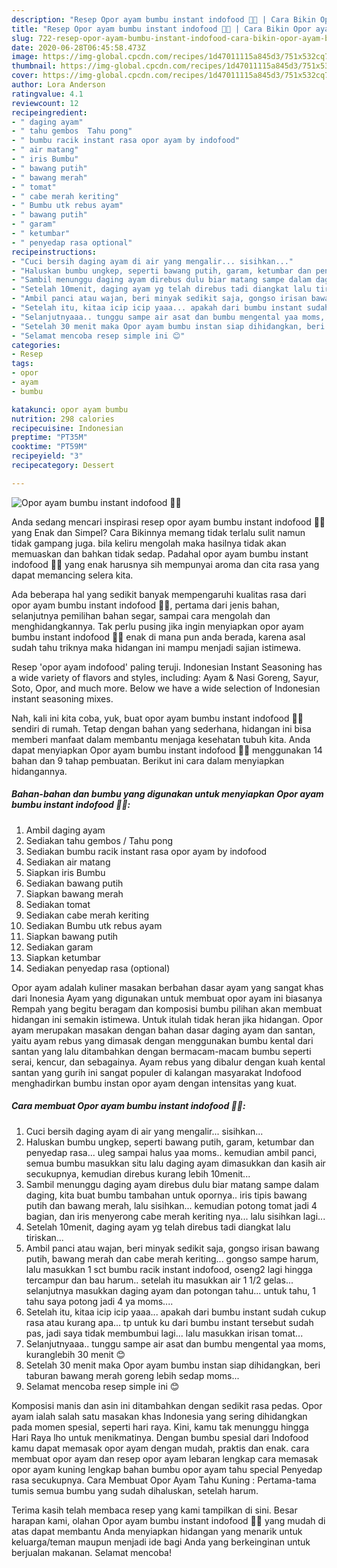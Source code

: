 ```yaml
---
description: "Resep Opor ayam bumbu instant indofood 👩‍🍳 | Cara Bikin Opor ayam bumbu instant indofood 👩‍🍳 Yang Lezat"
title: "Resep Opor ayam bumbu instant indofood 👩‍🍳 | Cara Bikin Opor ayam bumbu instant indofood 👩‍🍳 Yang Lezat"
slug: 722-resep-opor-ayam-bumbu-instant-indofood-cara-bikin-opor-ayam-bumbu-instant-indofood-yang-lezat
date: 2020-06-28T06:45:58.473Z
image: https://img-global.cpcdn.com/recipes/1d47011115a845d3/751x532cq70/opor-ayam-bumbu-instant-indofood-👩🍳-foto-resep-utama.jpg
thumbnail: https://img-global.cpcdn.com/recipes/1d47011115a845d3/751x532cq70/opor-ayam-bumbu-instant-indofood-👩🍳-foto-resep-utama.jpg
cover: https://img-global.cpcdn.com/recipes/1d47011115a845d3/751x532cq70/opor-ayam-bumbu-instant-indofood-👩🍳-foto-resep-utama.jpg
author: Lora Anderson
ratingvalue: 4.1
reviewcount: 12
recipeingredient:
- " daging ayam"
- " tahu gembos  Tahu pong"
- " bumbu racik instant rasa opor ayam by indofood"
- " air matang"
- " iris Bumbu"
- " bawang putih"
- " bawang merah"
- " tomat"
- " cabe merah keriting"
- " Bumbu utk rebus ayam"
- " bawang putih"
- " garam"
- " ketumbar"
- " penyedap rasa optional"
recipeinstructions:
- "Cuci bersih daging ayam di air yang mengalir... sisihkan..."
- "Haluskan bumbu ungkep, seperti bawang putih, garam, ketumbar dan penyedap rasa... uleg sampai halus yaa moms.. kemudian ambil panci, semua bumbu masukkan situ lalu daging ayam dimasukkan dan kasih air secukupnya, kemudian direbus kurang lebih 10menit..."
- "Sambil menunggu daging ayam direbus dulu biar matang sampe dalam daging, kita buat bumbu tambahan untuk opornya.. iris tipis bawang putih dan bawang merah, lalu sisihkan... kemudian potong tomat jadi 4 bagian, dan iris menyerong cabe merah keriting nya... lalu sisihkan lagi..."
- "Setelah 10menit, daging ayam yg telah direbus tadi diangkat lalu tiriskan..."
- "Ambil panci atau wajan, beri minyak sedikit saja, gongso irisan bawang putih, bawang merah dan cabe merah keriting... gongso sampe harum, lalu masukkan 1 sct bumbu racik instant indofood, oseng2 lagi hingga tercampur dan bau harum.. setelah itu masukkan air 1 1/2 gelas... selanjutnya masukkan daging ayam dan potongan tahu... untuk tahu, 1 tahu saya potong jadi 4 ya moms...."
- "Setelah itu, kitaa icip icip yaaa... apakah dari bumbu instant sudah cukup rasa atau kurang apa... tp untuk ku dari bumbu instant tersebut sudah pas, jadi saya tidak membumbui lagi... lalu masukkan irisan tomat..."
- "Selanjutnyaaa.. tunggu sampe air asat dan bumbu mengental yaa moms, kuranglebih 30 menit 😊"
- "Setelah 30 menit maka Opor ayam bumbu instan siap dihidangkan, beri taburan bawang merah goreng lebih sedap moms..."
- "Selamat mencoba resep simple ini 😊"
categories:
- Resep
tags:
- opor
- ayam
- bumbu

katakunci: opor ayam bumbu 
nutrition: 298 calories
recipecuisine: Indonesian
preptime: "PT35M"
cooktime: "PT59M"
recipeyield: "3"
recipecategory: Dessert

---
```



![Opor ayam bumbu instant indofood 👩‍🍳](https://img-global.cpcdn.com/recipes/1d47011115a845d3/751x532cq70/opor-ayam-bumbu-instant-indofood-👩🍳-foto-resep-utama.jpg)

Anda sedang mencari inspirasi resep opor ayam bumbu instant indofood 👩‍🍳 yang Enak dan Simpel? Cara Bikinnya memang tidak terlalu sulit namun tidak gampang juga. bila keliru mengolah maka hasilnya tidak akan memuaskan dan bahkan tidak sedap. Padahal opor ayam bumbu instant indofood 👩‍🍳 yang enak harusnya sih mempunyai aroma dan cita rasa yang dapat memancing selera kita.

Ada beberapa hal yang sedikit banyak mempengaruhi kualitas rasa dari opor ayam bumbu instant indofood 👩‍🍳, pertama dari jenis bahan, selanjutnya pemilihan bahan segar, sampai cara mengolah dan menghidangkannya. Tak perlu pusing jika ingin menyiapkan opor ayam bumbu instant indofood 👩‍🍳 enak di mana pun anda berada, karena asal sudah tahu triknya maka hidangan ini mampu menjadi sajian istimewa.

Resep &#39;opor ayam indofood&#39; paling teruji. Indonesian Instant Seasoning has a wide variety of flavors and styles, including: Ayam &amp; Nasi Goreng, Sayur, Soto, Opor, and much more. Below we have a wide selection of Indonesian instant seasoning mixes.


Nah, kali ini kita coba, yuk, buat opor ayam bumbu instant indofood 👩‍🍳 sendiri di rumah. Tetap dengan bahan yang sederhana, hidangan ini bisa memberi manfaat dalam membantu menjaga kesehatan tubuh kita. Anda dapat menyiapkan Opor ayam bumbu instant indofood 👩‍🍳 menggunakan 14 bahan dan 9 tahap pembuatan. Berikut ini cara dalam menyiapkan hidangannya.

<!--inarticleads1-->

##### Bahan-bahan dan bumbu yang digunakan untuk menyiapkan Opor ayam bumbu instant indofood 👩‍🍳:

1. Ambil  daging ayam
1. Sediakan  tahu gembos / Tahu pong
1. Sediakan  bumbu racik instant rasa opor ayam by indofood
1. Sediakan  air matang
1. Siapkan  iris Bumbu
1. Sediakan  bawang putih
1. Siapkan  bawang merah
1. Sediakan  tomat
1. Sediakan  cabe merah keriting
1. Sediakan  Bumbu utk rebus ayam
1. Siapkan  bawang putih
1. Sediakan  garam
1. Siapkan  ketumbar
1. Sediakan  penyedap rasa (optional)


Opor ayam adalah kuliner masakan berbahan dasar ayam yang sangat khas dari Inonesia Ayam yang digunakan untuk membuat opor ayam ini biasanya Rempah yang begitu beragam dan komposisi bumbu pilihan akan membuat hidangan ini semakin istimewa. Untuk itulah tidak heran jika hidangan. Opor ayam merupakan masakan dengan bahan dasar daging ayam dan santan, yaitu ayam rebus yang dimasak dengan menggunakan bumbu kental dari santan yang lalu ditambahkan dengan bermacam-macam bumbu seperti serai, kencur, dan sebagainya. Ayam rebus yang dibalur dengan kuah kental santan yang gurih ini sangat populer di kalangan masyarakat Indofood menghadirkan bumbu instan opor ayam dengan intensitas yang kuat. 

<!--inarticleads2-->

##### Cara membuat Opor ayam bumbu instant indofood 👩‍🍳:

1. Cuci bersih daging ayam di air yang mengalir... sisihkan...
1. Haluskan bumbu ungkep, seperti bawang putih, garam, ketumbar dan penyedap rasa... uleg sampai halus yaa moms.. kemudian ambil panci, semua bumbu masukkan situ lalu daging ayam dimasukkan dan kasih air secukupnya, kemudian direbus kurang lebih 10menit...
1. Sambil menunggu daging ayam direbus dulu biar matang sampe dalam daging, kita buat bumbu tambahan untuk opornya.. iris tipis bawang putih dan bawang merah, lalu sisihkan... kemudian potong tomat jadi 4 bagian, dan iris menyerong cabe merah keriting nya... lalu sisihkan lagi...
1. Setelah 10menit, daging ayam yg telah direbus tadi diangkat lalu tiriskan...
1. Ambil panci atau wajan, beri minyak sedikit saja, gongso irisan bawang putih, bawang merah dan cabe merah keriting... gongso sampe harum, lalu masukkan 1 sct bumbu racik instant indofood, oseng2 lagi hingga tercampur dan bau harum.. setelah itu masukkan air 1 1/2 gelas... selanjutnya masukkan daging ayam dan potongan tahu... untuk tahu, 1 tahu saya potong jadi 4 ya moms....
1. Setelah itu, kitaa icip icip yaaa... apakah dari bumbu instant sudah cukup rasa atau kurang apa... tp untuk ku dari bumbu instant tersebut sudah pas, jadi saya tidak membumbui lagi... lalu masukkan irisan tomat...
1. Selanjutnyaaa.. tunggu sampe air asat dan bumbu mengental yaa moms, kuranglebih 30 menit 😊
1. Setelah 30 menit maka Opor ayam bumbu instan siap dihidangkan, beri taburan bawang merah goreng lebih sedap moms...
1. Selamat mencoba resep simple ini 😊


Komposisi manis dan asin ini ditambahkan dengan sedikit rasa pedas. Opor ayam ialah salah satu masakan khas Indonesia yang sering dihidangkan pada momen spesial, seperti hari raya. Kini, kamu tak menunggu hingga Hari Raya lho untuk menikmatinya. Dengan bumbu spesial dari Indofood kamu dapat memasak opor ayam dengan mudah, praktis dan enak. cara membuat opor ayam dan resep opor ayam lebaran lengkap cara memasak opor ayam kuning lengkap bahan bumbu opor ayam tahu special Penyedap rasa secukupnya. Cara Membuat Opor Ayam Tahu Kuning : Pertama-tama tumis semua bumbu yang sudah dihaluskan, setelah harum. 

Terima kasih telah membaca resep yang kami tampilkan di sini. Besar harapan kami, olahan Opor ayam bumbu instant indofood 👩‍🍳 yang mudah di atas dapat membantu Anda menyiapkan hidangan yang menarik untuk keluarga/teman maupun menjadi ide bagi Anda yang berkeinginan untuk berjualan makanan. Selamat mencoba!
